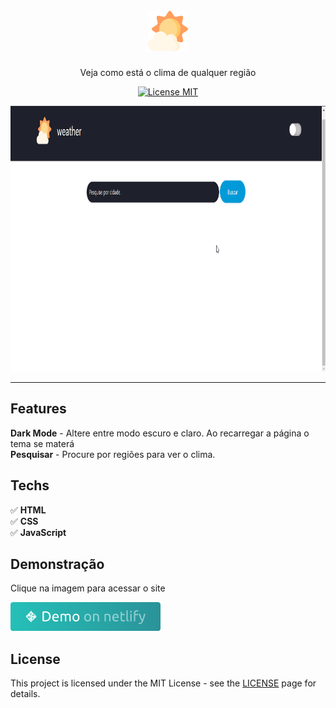 <h1 align="center">
<br>
<img src="./assets/images/app-de-clima.png  "/>
</h1>

<p align="center">Veja como está o clima de qualquer região</p>

<p align="center">
  <a href="https://opensource.org/licenses/MIT">
    <img src="https://img.shields.io/badge/License-MIT-blue.svg" alt="License MIT">
  </a>
</p>

[//]: # (Add your gifs/images here:)
<div>
  <img src="./assets/demo/demoweathergithub.gif" alt="demo" height="425">
</div>

<hr />

## Features
[//]: # (Add the features of your project here:)
**Dark Mode** - Altere entre modo escuro e claro. Ao recarregar a página o tema se materá <br>
**Pesquisar** - Procure por regiões para ver o clima.
## Techs

✅ **HTML** <br>
✅ **CSS** <br>
✅ **JavaScript** <br>


## Demonstração

<p>Clique na imagem para acessar o site</p>
<a href="https://projeto-weather.netlify.app/" target="_blank"><img src="./assets/demo/demo-netlify.png"></a>

## License

This project is licensed under the MIT License - see the [LICENSE](https://opensource.org/licenses/MIT) page for details.
